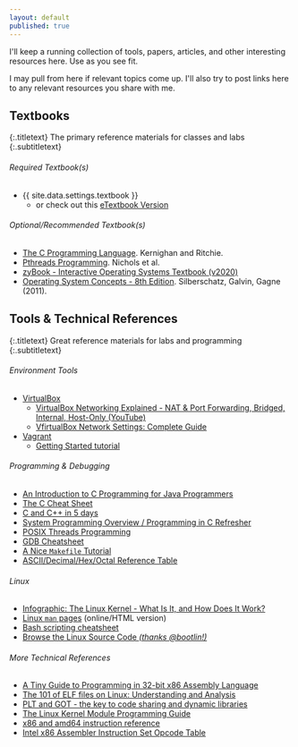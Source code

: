 ```yaml
---
layout: default
published: true
---
```


I'll keep a running collection of tools, papers, articles, and other interesting resources here.
Use as you see fit.

I may pull from here if relevant topics come up.
I'll also try to post links here to any relevant resources you share with me.

## Textbooks
{:.titletext}
The primary reference materials for classes and labs
{:.subtitletext}

###### Required Textbook(s)
- {{ site.data.settings.textbook }}
  - or check out this [eTextbook Version](https://www.chegg.com/textbooks/operating-systems-9th-edition-9780134670959-0134670957)

###### Optional/Recommended Textbook(s)

- [The C Programming Language](https://www.amazon.com/Programming-Language-2nd-Brian-Kernighan/dp/0131103628). Kernighan and Ritchie.
- [Pthreads Programming](https://www.amazon.com/PThreads-Programming-Standard-Multiprocessing-Nutshell/dp/1565921151). Nichols et al.
- [zyBook - Interactive Operating Systems Textbook (v2020)](https://learn.zybooks.com/zybook/MONTANACSCI460PetersFall2020)
- [Operating System Concepts - 8th Edition](https://www.amazon.com/Operating-Concepts-Silberschatz-Abraham-Hardcover-dp-B011DB56OO/dp/B011DB56OO/ref=mt_other?_encoding=UTF8&me=&qid=). Silberschatz, Galvin, Gagne (2011).
<!-- - [The Craft of System Security - 1st Edition](https://www.amazon.com/Craft-System-Security-Sean-Smith/dp/0321434838). Sean Smith (2007). -->

## Tools & Technical References
{:.titletext}
Great reference materials for labs and programming
{:.subtitletext}

###### Environment Tools
<!-- - [Wireshark](https://www.wireshark.org) -->
- [VirtualBox](https://www.virtualbox.org)
  - [VirtualBox Networking Explained - NAT & Port Forwarding, Bridged, Internal, Host-Only (YouTube)](https://youtu.be/cDF4X7RmV4Q)
  - [VfirtualBox Network Settings: Complete Guide](https://www.nakivo.com/blog/virtualbox-network-setting-guide/)
- [Vagrant](https://www.vagrantup.com)
  - [Getting Started tutorial](https://learn.hashicorp.com/vagrant)

###### Programming & Debugging
- [An Introduction to C Programming for Java Programmers]({{site.data.settings.reading}}/intro-to-C-for-java-programmers.pdf)
- [The C Cheat Sheet](files/the-C-cheat-sheet.pdf)
- [C and C++ in 5 days]({{site.data.settings.reading}}/C-in-5-days.pdf)
- [System Programming Overview / Programming in C Refresher](http://www.lysator.liu.se/c/bwk-tutor.html)
- [POSIX Threads Programming](https://computing.llnl.gov/tutorials/pthreads/)
- [GDB Cheatsheet](https://darkdust.net/files/GDB%20Cheat%20Sheet.pdf)
- [A Nice `Makefile` Tutorial](https://gist.github.com/isaacs/62a2d1825d04437c6f08)
- [ASCII/Decimal/Hex/Octal Reference Table](https://i.stack.imgur.com/mij6M.jpg)

###### Linux
- [Infographic: The Linux Kernel - What Is It, and How Does It Work?](https://www.cyberciti.biz/media/new/cms/2017/04/how-does-linux-kernel-works-explained.png)
- [Linux `man` pages](http://man7.org/linux/man-pages/dir_all_alphabetic.html) (online/HTML version)
- [Bash scripting cheatsheet](https://devhints.io/bash)
- [Browse the Linux Source Code *(thanks @bootlin!)*](https://elixir.bootlin.com/linux/latest/source)

###### More Technical References
- [A Tiny Guide to Programming in 32-bit x86 Assembly Language]({{site.data.settings.reading}}/tiny-guide-to-x86-assembly.pdf)
- [The 101 of ELF files on Linux: Understanding and Analysis](https://linux-audit.com/elf-binaries-on-linux-understanding-and-analysis/)
- [PLT and GOT - the key to code sharing and dynamic libraries](https://www.technovelty.org/linux/plt-and-got-the-key-to-code-sharing-and-dynamic-libraries.html)
- [The Linux Kernel Module Programming Guide]({{site.data.settings.reading}}/readme-linux-kernel-programming-lkmpg.pdf)
- [x86 and amd64 instruction reference](https://www.felixcloutier.com/x86/)
- [Intel x86 Assembler Instruction Set Opcode Table](http://sparksandflames.com/files/x86InstructionChart.html)

<!-- ## Articles, Research Papers, Feeds, Reading Lists -->
<!-- {:.titletext} -->
<!-- Where you might find other helpful and/or interesting information -->
<!-- {:.subtitletext} -->
